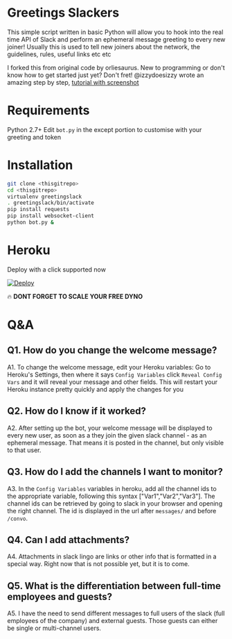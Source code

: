 # Greetings Slackers
This simple script written in basic Python will allow you to hook into the real time API of Slack and perform an ephemeral message greeting to every new joiner!
Usually this is used to tell new joiners about the network, the guidelines, rules, useful links etc etc

I forked this from original code by orliesaurus. New to programming or don't know how to get started just yet? Don't fret! @izzydoesizzy wrote an amazing step by step, [tutorial with screenshot](https://medium.com/@izzydoesizzy/create-a-slack-bot-that-privately-greets-new-users-in-5-easy-steps-a38eabeabcb5)

# Requirements
Python 2.7+
Edit `bot.py` in the except portion to customise with your greeting and token

# Installation
```bash
git clone <thisgitrepo>
cd <thisgitrepo>
virtualenv greetingslack
. greetingslack/bin/activate
pip install requests
pip install websocket-client
python bot.py &
```

# Heroku
Deploy with a click supported now

[![Deploy](https://www.herokucdn.com/deploy/button.png)](https://heroku.com/deploy)

🔥 **DONT FORGET TO SCALE YOUR FREE DYNO**

# Q&A

## Q1. How do you change the welcome message?
A1.
To change the welcome message, edit your Heroku variables:
Go to Heroku's Settings, then  where it says `Config Variables` click `Reveal Config Vars` and it will reveal your message and other fields.  This will restart your Heroku instance pretty quickly and apply the changes for you

## Q2. How do I know if it worked?
A2.
After setting up the bot, your welcome message will be displayed to every new user, as soon as a they join the given slack channel - as an ephemeral message. That means it is posted in the channel, but only visible to that user.

## Q3. How do I add the channels I want to monitor?
A3.
In the `Config Variables` variables in heroku, add all the channel ids to the appropriate variable, following this syntax ["Var1","Var2","Var3"]. The channel ids can be retrieved by going to slack in your browser and opening the right channel. The id is displayed in the url after `messages/` and before `/convo`.

## Q4. Can I add attachments?
A4.
Attachments in slack lingo are links or other info that is formatted in a special way. Right now that is not possible yet, but it is to come.

## Q5. What is the differentiation between full-time employees and guests?
A5.
I have the need to send different messages to full users of the slack (full employees of the company) and external guests. Those guests can either be single or multi-channel users.